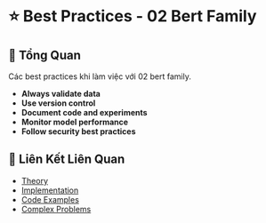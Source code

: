 # ⭐ Best Practices - 02 Bert Family

## 🎯 Tổng Quan

Các best practices khi làm việc với 02 bert family.

- **Always validate data**
- **Use version control**
- **Document code and experiments**
- **Monitor model performance**
- **Follow security best practices**

## 🔗 Liên Kết Liên Quan

- [Theory](./THEORY_02_bert_family.md)
- [Implementation](./IMPLEMENTATION_02_bert_family.md)
- [Code Examples](./CODE_EXAMPLES_02_bert_family.md)
- [Complex Problems](./COMPLEX_PROBLEMS.md)
